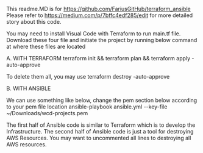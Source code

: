 This readme.MD is for https://github.com/FariusGitHub/terraform_ansible
Please refer to https://medium.com/p/7bffc4edf285/edit for more detailed story about this code.

You may need to install Visual Code with Terraform to run main.tf file.
Download these four file and initiate the project by running below command at where these files are located

A. WITH TERRAFORM
terraform init && terraform plan && terraform apply -auto-approve

To delete them all, you may use
terraform destroy -auto-approve


B. WITH ANSIBLE

We can use something like below, change the pem section below according to your pem file location
ansible-playbook ansible.yml --key-file ~/Downloads/wcd-projects.pem

The first half of Ansible code is similar to Terraform which is to develop the Infrastructure.
The second half of Ansible code is just a tool for destroying AWS Resources.
You may want to uncommented all lines to destroying all AWS resources.
